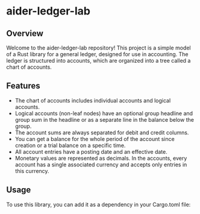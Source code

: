 # aider-ledger-lab

## Overview
Welcome to the aider-ledger-lab repository! This project is a simple model of a Rust library for a general ledger, designed for use in accounting. The ledger is structured into accounts, which are organized into a tree called a chart of accounts.

## Features
- The chart of accounts includes individual accounts and logical accounts.
- Logical accounts (non-leaf nodes) have an optional group headline and group sum in the headline or as a separate line in the balance below the group.
- The account sums are always separated for debit and credit columns.
- You can get a balance for the whole period of the account since creation or a trial balance on a specific time.
- All account entries have a posting date and an effective date.
- Monetary values are represented as decimals. In the accounts, every account has a single associated currency and accepts only entries in this currency.

## Usage
To use this library, you can add it as a dependency in your Cargo.toml file:

